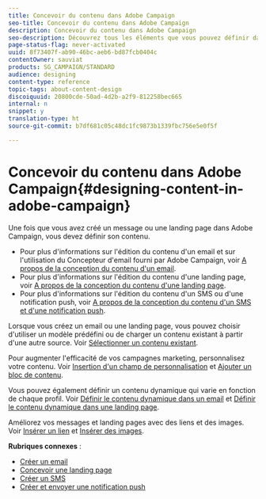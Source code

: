 ```yaml
---
title: Concevoir du contenu dans Adobe Campaign
seo-title: Concevoir du contenu dans Adobe Campaign
description: Concevoir du contenu dans Adobe Campaign
seo-description: Découvrez tous les éléments que vous pouvez définir dans vos contenus avec Adobe Campaign.
page-status-flag: never-activated
uuid: 8f73407f-ab90-46bc-aeb6-bd87fcb0404c
contentOwner: sauviat
products: SG_CAMPAIGN/STANDARD
audience: designing
content-type: reference
topic-tags: about-content-design
discoiquuid: 20800cde-50ad-4d2b-a2f9-812258bec665
internal: n
snippet: y
translation-type: ht
source-git-commit: b7df681c05c48dc1fc9873b1339fbc756e5e0f5f

---
```



# Concevoir du contenu dans Adobe Campaign{#designing-content-in-adobe-campaign}

Une fois que vous avez créé un message ou une landing page dans Adobe Campaign, vous devez définir son contenu.

* Pour plus d'informations sur l'édition du contenu d'un email et sur l'utilisation du Concepteur d'email fourni par Adobe Campaign, voir [A propos de la conception du contenu d'un email](../../designing/using/about-email-content-design.md).
* Pour plus d'informations sur l'édition du contenu d'une landing page, voir [A propos de la conception du contenu d'une landing page](../../designing/using/about-landing-page-content-design.md).
* Pour plus d'informations sur l'édition du contenu d'un SMS ou d'une notification push, voir [A propos de la conception du contenu d'un SMS et d'une notification push](../../designing/using/about-sms-and-push-content-design.md).

Lorsque vous créez un email ou une landing page, vous pouvez choisir d'utiliser un modèle prédéfini ou de charger un contenu existant à partir d'une autre source. Voir [Sélectionner un contenu existant](../../designing/using/selecting-an-existing-content.md).

Pour augmenter l'efficacité de vos campagnes marketing, personnalisez votre contenu. Voir [Insertion d'un champ de personnalisation](../../designing/using/inserting-a-personalization-field.md) et [Ajouter un bloc de contenu](../../designing/using/adding-a-content-block.md).

Vous pouvez également définir un contenu dynamique qui varie en fonction de chaque profil. Voir [Définir le contenu dynamique dans un email](../../designing/using/defining-dynamic-content-in-an-email.md) et [Définir le contenu dynamique dans une landing page](../../designing/using/defining-dynamic-content-in-a-landing-page.md).

Améliorez vos messages et landing pages avec des liens et des images. Voir [Insérer un lien](../../designing/using/inserting-a-link.md) et [Insérer des images](../../designing/using/inserting-images.md).

**Rubriques connexes** :

* [Créer un email](../../channels/using/creating-an-email.md)
* [Concevoir une landing page](../../channels/using/designing-a-landing-page.md)
* [Créer un SMS](../../channels/using/creating-an-sms-message.md)
* [Créer et envoyer une notification push](../../channels/using/preparing-and-sending-a-push-notification.md)


